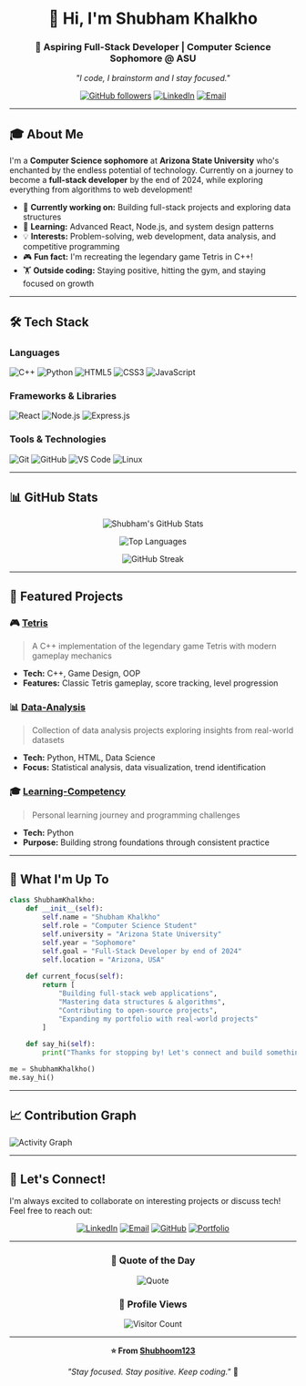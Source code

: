 <div align="center">
  
# 👋 Hi, I'm Shubham Khalkho

### 🚀 Aspiring Full-Stack Developer | Computer Science Sophomore @ ASU

*"I code, I brainstorm and I stay focused."*

[![GitHub followers](https://img.shields.io/github/followers/Shubhoom123?label=Follow&style=social)](https://github.com/Shubhoom123)
[![LinkedIn](https://img.shields.io/badge/LinkedIn-Connect-blue?style=flat&logo=linkedin)](https://www.linkedin.com/in/shubham-khalkho-4997b2212/)
[![Email](https://img.shields.io/badge/Email-khalkho%40gmail.com-red?style=flat&logo=gmail)](mailto:khalkhoshubham03@gmail.com)

</div>

---

## 🎓 About Me

I'm a **Computer Science sophomore** at **Arizona State University** who's enchanted by the endless potential of technology. Currently on a journey to become a **full-stack developer** by the end of 2024, while exploring everything from algorithms to web development!

- 🔭 **Currently working on:** Building full-stack projects and exploring data structures
- 🌱 **Learning:** Advanced React, Node.js, and system design patterns
- 💡 **Interests:** Problem-solving, web development, data analysis, and competitive programming
- 🎮 **Fun fact:** I'm recreating the legendary game Tetris in C++!
- 🏋️ **Outside coding:** Staying positive, hitting the gym, and staying focused on growth

---

## 🛠️ Tech Stack

### Languages
![C++](https://img.shields.io/badge/C++-00599C?style=for-the-badge&logo=c%2B%2B&logoColor=white)
![Python](https://img.shields.io/badge/Python-3776AB?style=for-the-badge&logo=python&logoColor=white)
![HTML5](https://img.shields.io/badge/HTML5-E34F26?style=for-the-badge&logo=html5&logoColor=white)
![CSS3](https://img.shields.io/badge/CSS3-1572B6?style=for-the-badge&logo=css3&logoColor=white)
![JavaScript](https://img.shields.io/badge/JavaScript-F7DF1E?style=for-the-badge&logo=javascript&logoColor=black)

### Frameworks & Libraries
![React](https://img.shields.io/badge/React-20232A?style=for-the-badge&logo=react&logoColor=61DAFB)
![Node.js](https://img.shields.io/badge/Node.js-339933?style=for-the-badge&logo=nodedotjs&logoColor=white)
![Express.js](https://img.shields.io/badge/Express.js-000000?style=for-the-badge&logo=express&logoColor=white)

### Tools & Technologies
![Git](https://img.shields.io/badge/Git-F05032?style=for-the-badge&logo=git&logoColor=white)
![GitHub](https://img.shields.io/badge/GitHub-181717?style=for-the-badge&logo=github&logoColor=white)
![VS Code](https://img.shields.io/badge/VS_Code-007ACC?style=for-the-badge&logo=visual-studio-code&logoColor=white)
![Linux](https://img.shields.io/badge/Linux-FCC624?style=for-the-badge&logo=linux&logoColor=black)

---

## 📊 GitHub Stats

<div align="center">
  
![Shubham's GitHub Stats](https://github-readme-stats.vercel.app/api?username=Shubhoom123&show_icons=true&theme=tokyonight&hide_border=true&count_private=true)

![Top Languages](https://github-readme-stats.vercel.app/api/top-langs/?username=Shubhoom123&layout=compact&theme=tokyonight&hide_border=true)

![GitHub Streak](https://github-readme-streak-stats.herokuapp.com/?user=Shubhoom123&theme=tokyonight&hide_border=true)

</div>

---

## 🎯 Featured Projects

### 🎮 [Tetris](https://github.com/Shubhoom123/Tetris)
> A C++ implementation of the legendary game Tetris with modern gameplay mechanics
- **Tech:** C++, Game Design, OOP
- **Features:** Classic Tetris gameplay, score tracking, level progression

### 📊 [Data-Analysis](https://github.com/Shubhoom123/Data-Analysis)
> Collection of data analysis projects exploring insights from real-world datasets
- **Tech:** Python, HTML, Data Science
- **Focus:** Statistical analysis, data visualization, trend identification

### 🎓 [Learning-Competency](https://github.com/Shubhoom123/Learning-Competency)
> Personal learning journey and programming challenges
- **Tech:** Python
- **Purpose:** Building strong foundations through consistent practice

---

## 🌟 What I'm Up To
```python
class ShubhamKhalkho:
    def __init__(self):
        self.name = "Shubham Khalkho"
        self.role = "Computer Science Student"
        self.university = "Arizona State University"
        self.year = "Sophomore"
        self.goal = "Full-Stack Developer by end of 2024"
        self.location = "Arizona, USA"
        
    def current_focus(self):
        return [
            "Building full-stack web applications",
            "Mastering data structures & algorithms",
            "Contributing to open-source projects",
            "Expanding my portfolio with real-world projects"
        ]
    
    def say_hi(self):
        print("Thanks for stopping by! Let's connect and build something amazing together!")

me = ShubhamKhalkho()
me.say_hi()
```

---

## 📈 Contribution Graph

![Activity Graph](https://github-readme-activity-graph.vercel.app/graph?username=Shubhoom123&theme=tokyo-night&hide_border=true)

---

## 💼 Let's Connect!

I'm always excited to collaborate on interesting projects or discuss tech! Feel free to reach out:

<div align="center">

[![LinkedIn](https://img.shields.io/badge/LinkedIn-0077B5?style=for-the-badge&logo=linkedin&logoColor=white)](https://www.linkedin.com/in/your-profile)
[![Email](https://img.shields.io/badge/Gmail-D14836?style=for-the-badge&logo=gmail&logoColor=white)](mailto:khalkhoshubham03@gmail.com)
[![GitHub](https://img.shields.io/badge/GitHub-100000?style=for-the-badge&logo=github&logoColor=white)](https://github.com/Shubhoom123)
[![Portfolio](https://img.shields.io/badge/Portfolio-FF5722?style=for-the-badge&logo=todoist&logoColor=white)](https://your-portfolio.com)

</div>

---

<div align="center">

### 💭 Quote of the Day
![Quote](https://quotes-github-readme.vercel.app/api?type=horizontal&theme=tokyonight)

### 👀 Profile Views
![Visitor Count](https://profile-counter.glitch.me/Shubhoom123/count.svg)

---

**⭐️ From [Shubhoom123](https://github.com/Shubhoom123)**

*"Stay focused. Stay positive. Keep coding."* 🚀

</div>
